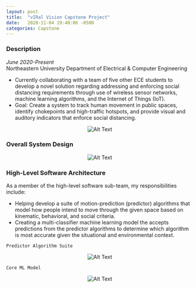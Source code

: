 ```yaml
---
layout: post
title:  "vIRal Vision Capstone Project"
date:   2020-11-04 19:40:06 -0500
categories: Capstone
---
```

### Description 
_June 2020-Present_<br/>
Northeastern University Department of Electrical & Computer Engineering                                           
- Currently collaborating with a team of five other ECE students to develop a novel solution regarding addressing and enforcing social distancing requirements through use of wireless sensor networks, machine learning algorithms, and the Internet of Things (IoT).
- Goal: Create a system to track human movement in public spaces, identify chokepoints and high-traffic hotspots, and provide visual and auditory indicators that enforce social distancing.

<div class="post-content">
    <p align="center">
    <img src="https://i.ibb.co/xznnP2q/ps.jpg" alt="Alt Text" /></p>
</div>

### Overall System Design
<div class="post-content">
    <p align="center">
    <img src="https://i.ibb.co/yRWjxQn/vva.png" alt="Alt Text" /></p>
</div>

### High-Level Software Architecture

As a member of the high-level software sub-team, my responsibilities include: <br/> 
- Helping develop a suite of motion-prediction (predictor) algorithms that model how people intend to move through the given space based on kinematic, behavioral, and social criteria.
- Creating a multi-classifier machine learning model the accepts predictions from the predictor algorithms to determine which algorithm is most accurate given the situational and environmental context.

`Predictor Algorithm Suite`
<div class="post-content">
    <p align="center">
    <img src="https://i.ibb.co/NTzqsvx/pds.png" alt="Alt Text" />
    </p>
</div>

`Core ML Model`
<div class="post-content">
    <p align="center">
    <img src="https://i.ibb.co/RPx6r9d/ovr.png" alt="Alt Text" />
    </p>
</div>
